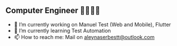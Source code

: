 ## Computer Engineer 👩‍💻👨‍🎓
 - 🔭 I’m currently working on Manuel Test (Web and Mobile), Flutter
 - 🌱 I’m currently learning Test Automation
 - 📫 How to reach me: Mail on aleynaserbestt@outlook.com
